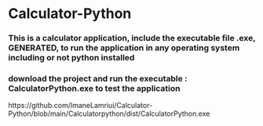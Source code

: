 # Calculator-Python
<h3>This is a calculator application, include the executable file .exe, GENERATED, to run the application in any operating system including or not python installed</h3>
<h3>download the project and run the executable : CalculatorPython.exe  to test the application </h3>
https://github.com/ImaneLamriui/Calculator-Python/blob/main/Calculatorpython/dist/CalculatorPython.exe
